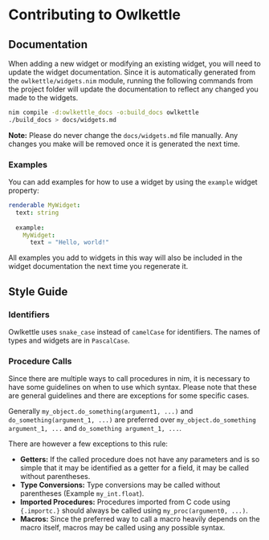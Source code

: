# Contributing to Owlkettle

## Documentation

When adding a new widget or modifying an existing widget, you will need to update the widget documentation.
Since it is automatically generated from the `owlkettle/widgets.nim` module, running the following commands from the project folder will update the documentation to reflect any changed you made to the widgets.

```bash
nim compile -d:owlkettle_docs -o:build_docs owlkettle
./build_docs > docs/widgets.md
```

**Note:** Please do never change the `docs/widgets.md` file manually.
Any changes you make will be removed once it is generated the next time.

### Examples

You can add examples for how to use a widget by using the `example` widget property:

```nim
renderable MyWidget:
  text: string
  
  example:
    MyWidget:
      text = "Hello, world!"
```

All examples you add to widgets in this way will also be included in the widget documentation the next time you regenerate it.

## Style Guide

### Identifiers

Owlkettle uses `snake_case` instead of `camelCase` for identifiers.
The names of types and widgets are in `PascalCase`.

### Procedure Calls

Since there are multiple ways to call procedures in nim, it is necessary to have some guidelines on when to use which syntax.
Please note that these are general guidelines and there are exceptions for some specific cases.

Generally `my_object.do_something(argument1, ...)` and `do_something(argument_1, ...)` are preferred over `my_object.do_something argument_1, ...` and `do_something argument_1, ...`.

There are however a few exceptions to this rule:

- **Getters:** If the called procedure does not have any parameters and is so simple that it may be identified as a  getter for a field, it may be called without parentheses.
- **Type Conversions:** Type conversions may be called without parentheses (Example `my_int.float`).
- **Imported Procedures:** Procedures imported from C code using `{.importc.}` should always be called using `my_proc(argument0, ...)`.
- **Macros:** Since the preferred way to call a macro heavily depends on the macro itself, macros may be called using any possible syntax.

